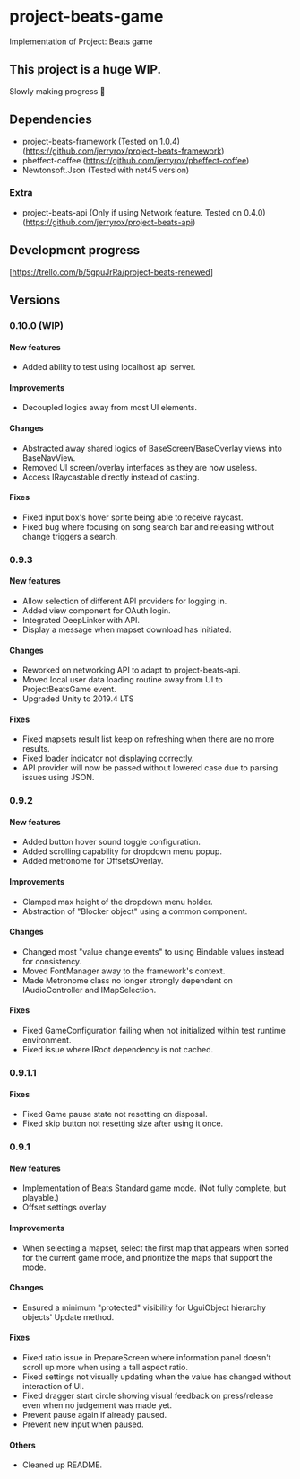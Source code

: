 # project-beats-game
Implementation of Project: Beats game
  
## This project is a huge WIP.
Slowly making progress 🧩

## Dependencies
- project-beats-framework (Tested on 1.0.4) (https://github.com/jerryrox/project-beats-framework)
- pbeffect-coffee (https://github.com/jerryrox/pbeffect-coffee)
- Newtonsoft.Json (Tested with net45 version)
### Extra
- project-beats-api (Only if using Network feature. Tested on 0.4.0) (https://github.com/jerryrox/project-beats-api)

## Development progress
[https://trello.com/b/5gpuJrRa/project-beats-renewed]

## Versions
### 0.10.0 (WIP)
#### New features
- Added ability to test using localhost api server.
#### Improvements
- Decoupled logics away from most UI elements.
#### Changes
- Abstracted away shared logics of BaseScreen/BaseOverlay views into BaseNavView.
- Removed UI screen/overlay interfaces as they are now useless.
- Access IRaycastable directly instead of casting.
#### Fixes
- Fixed input box's hover sprite being able to receive raycast.
- Fixed bug where focusing on song search bar and releasing without change triggers a search.

### 0.9.3
#### New features
- Allow selection of different API providers for logging in.
- Added view component for OAuth login.
- Integrated DeepLinker with API.
- Display a message when mapset download has initiated.
#### Changes
- Reworked on networking API to adapt to project-beats-api.
- Moved local user data loading routine away from UI to ProjectBeatsGame event.
- Upgraded Unity to 2019.4 LTS
#### Fixes
- Fixed mapsets result list keep on refreshing when there are no more results.
- Fixed loader indicator not displaying correctly.
- API provider will now be passed without lowered case due to parsing issues using JSON.

### 0.9.2
#### New features
- Added button hover sound toggle configuration.
- Added scrolling capability for dropdown menu popup.
- Added metronome for OffsetsOverlay.
#### Improvements
- Clamped max height of the dropdown menu holder.
- Abstraction of "Blocker object" using a common component.
#### Changes
- Changed most "value change events" to using Bindable values instead for consistency.
- Moved FontManager away to the framework's context.
- Made Metronome class no longer strongly dependent on IAudioController and IMapSelection.
#### Fixes
- Fixed GameConfiguration failing when not initialized within test runtime environment.
- Fixed issue where IRoot dependency is not cached.

### 0.9.1.1
#### Fixes
- Fixed Game pause state not resetting on disposal.
- Fixed skip button not resetting size after using it once.

### 0.9.1
#### New features
- Implementation of Beats Standard game mode. (Not fully complete, but playable.)
- Offset settings overlay
#### Improvements
- When selecting a mapset, select the first map that appears when sorted for the current game mode, and prioritize the maps that support the mode.
#### Changes
- Ensured a minimum "protected" visibility for UguiObject hierarchy objects' Update method.
#### Fixes
- Fixed ratio issue in PrepareScreen where information panel doesn't scroll up more when using a tall aspect ratio.
- Fixed settings not visually updating when the value has changed without interaction of UI.
- Fixed dragger start circle showing visual feedback on press/release even when no judgement was made yet.
- Prevent pause again if already paused.
- Prevent new input when paused.
#### Others
- Cleaned up README.
